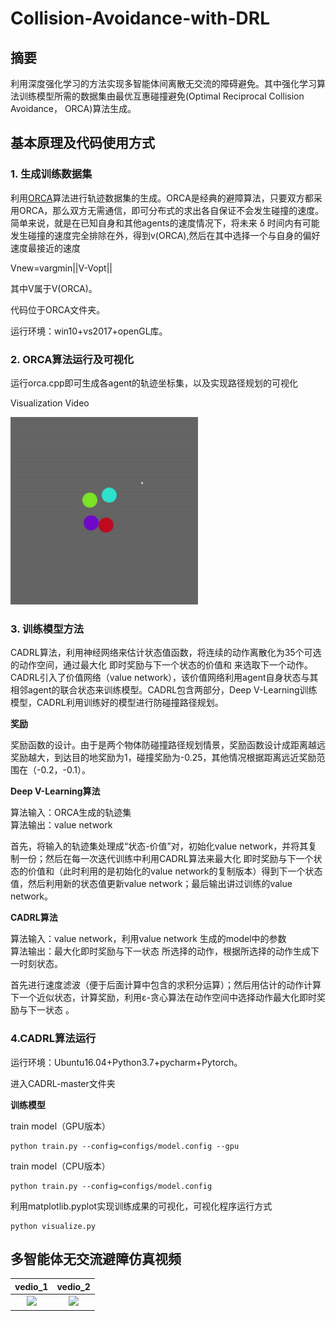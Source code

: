# Collision-Avoidance-with-DRL

## 摘要
利用深度强化学习的方法实现多智能体间离散无交流的障碍避免。其中强化学习算法训练模型所需的数据集由最优互惠碰撞避免(Optimal Reciprocal Collision Avoidance， ORCA)算法生成。

## 基本原理及代码使用方式
### 1. 生成训练数据集
利用[ORCA](http://www.meltycriss.com/2017/01/14/paper-orca/)算法进行轨迹数据集的生成。ORCA是经典的避障算法，只要双方都采用ORCA，那么双方无需通信，即可分布式的求出各自保证不会发生碰撞的速度。简单来说，就是在已知自身和其他agents的速度情况下，将未来 δ 时间内有可能发生碰撞的速度完全排除在外，得到v(ORCA),然后在其中选择一个与自身的偏好速度最接近的速度

 Vnew=vargmin||V-Vopt||

其中V属于V(ORCA)。

代码位于ORCA文件夹。

运行环境：win10+vs2017+openGL库。

### 2. ORCA算法运行及可视化
运行orca.cpp即可生成各agent的轨迹坐标集，以及实现路径规划的可视化

Visualization Video

<img src="./ORCA/ORCA_demo.gif" width="300"> 


### 3. 训练模型方法
CADRL算法，利用神经网络来估计状态值函数，将连续的动作离散化为35个可选的动作空间，通过最大化 即时奖励与下一个状态的价值和 来选取下一个动作。CADRL引入了价值网络（value network），该价值网络利用agent自身状态与其相邻agent的联合状态来训练模型。CADRL包含两部分，Deep V-Learning训练模型，CADRL利用训练好的模型进行防碰撞路径规划。

**奖励**
        
奖励函数的设计。由于是两个物体防碰撞路径规划情景，奖励函数设计成距离越远奖励越大，到达目的地奖励为1，碰撞奖励为-0.25，其他情况根据距离远近奖励范围在（-0.2，-0.1）。

**Deep V-Learning算法**
    
算法输入：ORCA生成的轨迹集  
算法输出：value network

首先，将输入的轨迹集处理成“状态-价值”对，初始化value network，并将其复制一份；然后在每一次迭代训练中利用CADRL算法来最大化 即时奖励与下一个状态的价值和（此时利用的是初始化的value network的复制版本）得到下一个状态值，然后利用新的状态值更新value network；最后输出讲过训练的value network。
  
**CADRL算法**

算法输入：value network，利用value network 生成的model中的参数   
算法输出：最大化即时奖励与下一状态 所选择的动作，根据所选择的动作生成下一时刻状态。

首先进行速度滤波（便于后面计算中包含的求积分运算）；然后用估计的动作计算下一个近似状态，计算奖励，利用ε-贪心算法在动作空间中选择动作最大化即时奖励与下一状态 。
  
### 4.CADRL算法运行
运行环境：Ubuntu16.04+Python3.7+pycharm+Pytorch。

进入CADRL-master文件夹      

**训练模型**

train model（GPU版本）

```
python train.py --config=configs/model.config --gpu
```

train model（CPU版本）

```
python train.py --config=configs/model.config
```
                   
利用matplotlib.pyplot实现训练成果的可视化，可视化程序运行方式

```
python visualize.py
```

## 多智能体无交流避障仿真视频
vedio_1             | vedio_2
:-------------------------:|:-------------------------:
<img src="https://i.imgur.com/vrWsxPM.gif" width="400" />|<img src="https://i.imgur.com/6gjT0nG.gif" width="400" />
